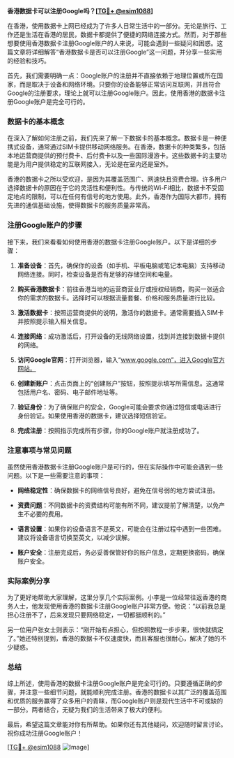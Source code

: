 **香港数据卡可以注册Google吗？[[TG💪+ @esim1088](https://t.me/s/esim1088)]**

在香港，使用数据卡上网已经成为了许多人日常生活中的一部分。无论是旅行、工作还是生活在香港的居民，数据卡都提供了便捷的网络连接方式。然而，对于那些想要使用香港数据卡注册Google账户的人来说，可能会遇到一些疑问和困惑。这篇文章将详细解答“香港数据卡是否可以注册Google”这一问题，并分享一些实用的经验和技巧。

首先，我们需要明确一点：Google账户的注册并不直接依赖于地理位置或所在国家，而是取决于设备和网络环境。只要你的设备能够正常访问互联网，并且符合Google的注册要求，理论上就可以注册Google账户。因此，使用香港的数据卡注册Google账户是完全可行的。

### 数据卡的基本概念

在深入了解如何注册之前，我们先来了解一下数据卡的基本概念。数据卡是一种便携式设备，通常通过SIM卡提供移动网络服务。在香港，数据卡的种类繁多，包括本地运营商提供的预付费卡、后付费卡以及一些国际漫游卡。这些数据卡的主要功能是为用户提供稳定的互联网接入，无论是在室内还是室外。

香港的数据卡之所以受欢迎，是因为其覆盖范围广、网速快且资费合理。许多用户选择数据卡的原因在于它的灵活性和便利性。与传统的Wi-Fi相比，数据卡不受固定地点的限制，可以在任何有信号的地方使用。此外，香港作为国际大都市，拥有先进的通信基础设施，使得数据卡的服务质量非常高。

### 注册Google账户的步骤

接下来，我们来看看如何使用香港的数据卡注册Google账户。以下是详细的步骤：

1. **准备设备**：首先，确保你的设备（如手机、平板电脑或笔记本电脑）支持移动网络连接。同时，检查设备是否有足够的存储空间和电量。

2. **购买香港数据卡**：前往香港当地的运营商营业厅或授权经销商，购买一张适合你的需求的数据卡。选择时可以根据流量套餐、价格和服务质量进行比较。

3. **激活数据卡**：按照运营商提供的说明，激活你的数据卡。通常需要插入SIM卡并按照提示输入相关信息。

4. **连接网络**：成功激活后，打开设备的无线网络设置，找到并连接到数据卡提供的网络。

5. **访问Google官网**：打开浏览器，输入“www.google.com”，进入Google官方网站。

6. **创建新账户**：点击页面上的“创建账户”按钮，按照提示填写所需信息。这通常包括用户名、密码、电子邮件地址等。

7. **验证身份**：为了确保账户的安全，Google可能会要求你通过短信或电话进行身份验证。如果使用香港的数据卡，建议选择短信验证。

8. **完成注册**：按照指示完成所有步骤，你的Google账户就注册成功了。

### 注意事项与常见问题

虽然使用香港数据卡注册Google账户是可行的，但在实际操作中可能会遇到一些问题。以下是一些需要注意的事项：

- **网络稳定性**：确保数据卡的网络信号良好，避免在信号弱的地方尝试注册。
  
- **资费问题**：不同数据卡的资费结构可能有所不同，建议提前了解清楚，以免产生不必要的费用。

- **语言设置**：如果你的设备语言不是英文，可能会在注册过程中遇到一些困难。建议将设备语言切换至英文，以减少误解。

- **账户安全**：注册完成后，务必妥善保管好你的账户信息，定期更换密码，确保账户安全。

### 实际案例分享

为了更好地帮助大家理解，这里分享几个实际案例。小李是一位经常往返香港的商务人士，他发现使用香港的数据卡注册Google账户非常方便。他说：“以前我总是担心注册不了，后来发现只要网络稳定，一切都挺顺利的。”

另一位用户张女士则表示：“刚开始有点担心，但按照教程一步步来，很快就搞定了。”她还特别提到，香港的数据卡不仅速度快，而且客服也很耐心，解决了她的不少疑惑。

### 总结

综上所述，使用香港的数据卡注册Google账户是完全可行的。只要遵循正确的步骤，并注意一些细节问题，就能顺利完成注册。香港的数据卡以其广泛的覆盖范围和优质的服务赢得了众多用户的青睐，而Google账户则是现代生活中不可或缺的一部分。两者结合，无疑为我们的生活带来了极大的便利。

最后，希望这篇文章能对你有所帮助。如果你还有其他疑问，欢迎随时留言讨论。祝你成功注册Google账户！

[[TG💪+ @esim1088](https://t.me/s/esim1088) ![Image](https://i.postimg.cc/4NQfJmqS/Snipaste-2025-05-13-00-14-12.png)]